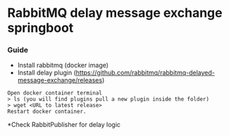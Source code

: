# RabbitMQ delay message exchange springboot

### Guide

* Install rabbitmq (docker image)
* Install delay plugin (https://github.com/rabbitmq/rabbitmq-delayed-message-exchange/releases)
```agsl
Open docker container terminal
> ls (you will find plugins pull a new plugin inside the folder)
> wget <URL to latest release>
Restart docker container.
```
*Check RabbitPublisher for delay logic



